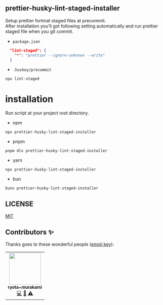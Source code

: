 ## prettier-husky-lint-staged-installer


Setup prettier fortmat staged files at precommit.  
After installation you'll got following setting automatically and
run prettier staged file when you git commit.

- `package.json`
```json
  "lint-staged": {
    "*": "prettier --ignore-unknown --write"
  }
```
- `.huskey/precommit`
```shell
npx lint-staged
```

# installation

Run script at your project root directory.

- npm
```shell
npx prettier-husky-lint-staged-installer
```
- pnpm
```shell
pnpm dlx prettier-husky-lint-staged-installer
```
- yarn
```shell
npx prettier-husky-lint-staged-installer
```
- bun
```shell
bunx prettier-husky-lint-staged-installer
```

## LICENSE

[MIT](https://opensource.org/license/mit/)

## Contributors ✨

Thanks goes to these wonderful people ([emoji key](https://allcontributors.org/docs/en/emoji-key)):

<!-- ALL-CONTRIBUTORS-LIST:START - Do not remove or modify this section -->
<!-- prettier-ignore-start -->
<!-- markdownlint-disable -->
<table>
  <tr>
    <td align="center"><a href="http://ryota-murakami.github.io/"><img src="https://avatars1.githubusercontent.com/u/5501268?s=400&u=7bf6b1580b95930980af2588ef0057f3e9ec1ff8&v=4?s=100" width="100px;" alt=""/><br /><sub><b>ryota-murakami</b></sub></a><br /><a href="https://github.com/laststance/create-react-app-vite/commits?author=ryota-murakami" title="Code">💻</a> <a href="https://github.com/laststance/create-react-app-vite/commits?author=ryota-murakami" title="Documentation">📖</a> <a href="https://github.com/laststance/create-react-app-vite/commits?author=ryota-murakami" title="Tests">⚠️</a></td>
  </tr>
</table>

<!-- markdownlint-restore -->
<!-- prettier-ignore-end -->

<!-- ALL-CONTRIBUTORS-LIST:END -->
